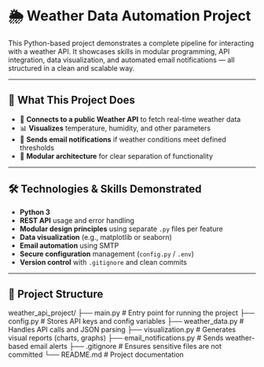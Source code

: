 # 🌦️ Weather Data Automation Project

This Python-based project demonstrates a complete pipeline for interacting with a weather API. It showcases skills in modular programming, API integration, data visualization, and automated email notifications — all structured in a clean and scalable way.

---

## 🧠 What This Project Does

- 🔌 **Connects to a public Weather API** to fetch real-time weather data
- 📊 **Visualizes** temperature, humidity, and other parameters
- 📧 **Sends email notifications** if weather conditions meet defined thresholds
- 🧱 **Modular architecture** for clear separation of functionality

---

## 🛠️ Technologies & Skills Demonstrated

- **Python 3**
- **REST API** usage and error handling
- **Modular design principles** using separate `.py` files per feature
- **Data visualization** (e.g., matplotlib or seaborn)
- **Email automation** using SMTP
- **Secure configuration** management (`config.py` / `.env`)
- **Version control** with `.gitignore` and clean commits

---

## 📁 Project Structure

weather_api_project/
├── main.py # Entry point for running the project
├── config.py # Stores API keys and config variables
├── weather_data.py # Handles API calls and JSON parsing
├── visualization.py # Generates visual reports (charts, graphs)
├── email_notifications.py # Sends weather-based email alerts
├── .gitignore # Ensures sensitive files are not committed
└── README.md # Project documentation
